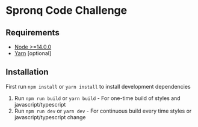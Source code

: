 # Spronq Code Challenge
## Requirements
- [Node >=14.0.0](https://nodejs.org/en/blog/release/v14.0.0/)
- [Yarn](https://yarnpkg.com/) [optional]

## Installation
First run `npm install` or `yarn install` to install development dependencies

1. Run `npm run build` or `yarn build` - For one-time build of styles and javascript/typescript
2. Run `npm run dev` or `yarn dev` - For continuous build every time styles or javascript/typescript change